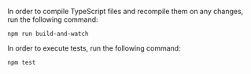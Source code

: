 In order to compile TypeScript files and recompile them on any changes, run the following command:
```
npm run build-and-watch
```

In order to execute tests, run the following command:
```
npm test
```